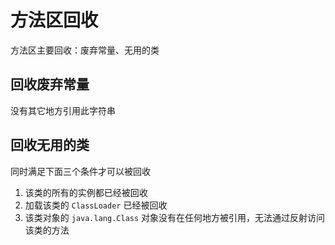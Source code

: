 # 方法区回收
方法区主要回收：废弃常量、无用的类

## 回收废弃常量
没有其它地方引用此字符串

## 回收无用的类
同时满足下面三个条件才可以被回收
1. 该类的所有的实例都已经被回收
2. 加载该类的 `ClassLoader` 已经被回收
3. 该类对象的 `java.lang.Class` 对象没有在任何地方被引用，无法通过反射访问该类的方法